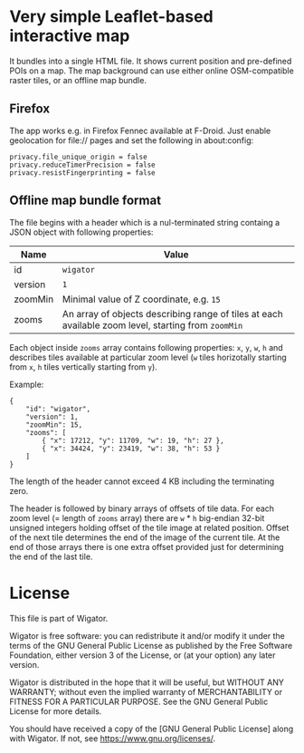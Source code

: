 Very simple Leaflet-based interactive map
=========================================

It bundles into a single HTML file.
It shows current position and pre-defined POIs on a map.
The map background can use either online OSM-compatible raster tiles, or an offline map bundle.

Firefox
-------

The app works e.g. in Firefox Fennec available at F-Droid.
Just enable geolocation for file:// pages and set the following in about:config:
```
privacy.file_unique_origin = false
privacy.reduceTimerPrecision = false
privacy.resistFingerprinting = false
```

Offline map bundle format
-------------------------

The file begins with a header which is a nul-terminated string containg a JSON object
with following properties:

| Name | Value |
| ---- | ----- |
| id   | `wigator` |
| version | `1` |
| zoomMin | Minimal value of Z coordinate, e.g. `15` |
| zooms   | An array of objects describing range of tiles at each available zoom level, starting from `zoomMin` |

Each object inside `zooms` array contains following properties: `x`, `y`, `w`, `h`
and describes tiles available at particular zoom level (`w` tiles horizotally starting from `x`,
`h` tiles vertically starting from `y`).

Example:
```
{
	"id": "wigator",
	"version": 1,
	"zoomMin": 15,
	"zooms": [
		{ "x": 17212, "y": 11709, "w": 19, "h": 27 },
		{ "x": 34424, "y": 23419, "w": 38, "h": 53 }
	]
}
```

The length of the header cannot exceed 4 KB including the terminating zero.

The header is followed by binary arrays of offsets of tile data.
For each zoom level (= length of `zooms` array) there are `w` * `h` big-endian 32-bit unsigned integers
holding offset of the tile image at related position.
Offset of the next tile determines the end of the image of the current tile.
At the end of those arrays there is one extra offset provided just
for determining the end of the last tile.

License
=======

This file is part of Wigator.

Wigator is free software: you can redistribute it and/or
modify it under the terms of the GNU General Public License as
published by the Free Software Foundation, either version 3 of the
License, or (at your option) any later version.

Wigator is distributed in the hope that it will be useful,
but WITHOUT ANY WARRANTY; without even the implied warranty of
MERCHANTABILITY or FITNESS FOR A PARTICULAR PURPOSE. See the GNU
General Public License for more details.

You should have received a copy of the [GNU General Public License]
along with Wigator. If not, see <https://www.gnu.org/licenses/>.
